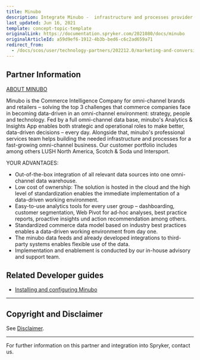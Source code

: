 ```yaml
---
title: Minubo
description: Integrate Minubo -  infrastructure and processes provider for a fast-growing omnichannel business.
last_updated: Jun 16, 2021
template: concept-topic-template
originalLink: https://documentation.spryker.com/2021080/docs/minubo
originalArticleId: a59d9ef6-1912-4b3b-bed6-c6c2ad659a71
redirect_from:
  - /docs/scos/user/technology-partners/202212.0/marketing-and-conversion/analytics/minubo.html
---
```


## Partner Information

[ABOUT MINUBO](https://www.minubo.com/)

Minubo is the Commerce Intelligence Company for omni-channel brands and retailers – solving the top 3 challenges that commerce companies face in becoming data-driven in an omni-channel environment: strategy, people and technology. Fed by a full omni-channel data base, minubo's Analytics & Insights App enables both strategic and operational roles to make better, data-driven decisions – every day. Alongside that, minubo's professional services team helps building the needed infrastructure and processes for a fast-growing omni-channel business. Our customer portfolio includes among others LUSH North America, Scotch & Soda und Intersport.

YOUR ADVANTAGES:

- Out-of-the-box integration of all relevant data sources into one omni-channel data warehouse.
- Low cost of ownership: The solution is hosted in the cloud and the high level of standardization enables the immediate implementation of a data-driven working environment.
- Easy-to-use analytics tools for every user group – dashboarding, customer segmentation, Web Pivot for ad-hoc analyses, best practice reports, proactive insights und action recommendation among others.
- Standardized commerce data model based on industry best practices enables a data-driven working environment from day one.
- The minubo data feeds and already developed integrations to third-party systems enables flexible use of the data.
- Implementation and enablement is conducted by our in-house advisory and support team.

## Related Developer guides

- [Installing and configuring Minubo](/docs/pbc/all/miscellaneous/{{page.version}}/third-party-integrations/marketing-and-conversion/analytics/minubo/install-and-integrate-minubo.html)

---

## Copyright and Disclaimer

See [Disclaimer](https://github.com/spryker/spryker-documentation).

---
For further information on this partner and integration into Spryker,  contact us.

<div class="hubspot-form js-hubspot-form" data-portal-id="2770802" data-form-id="163e11fb-e833-4638-86ae-a2ca4b929a41" id="hubspot-1"></div>
